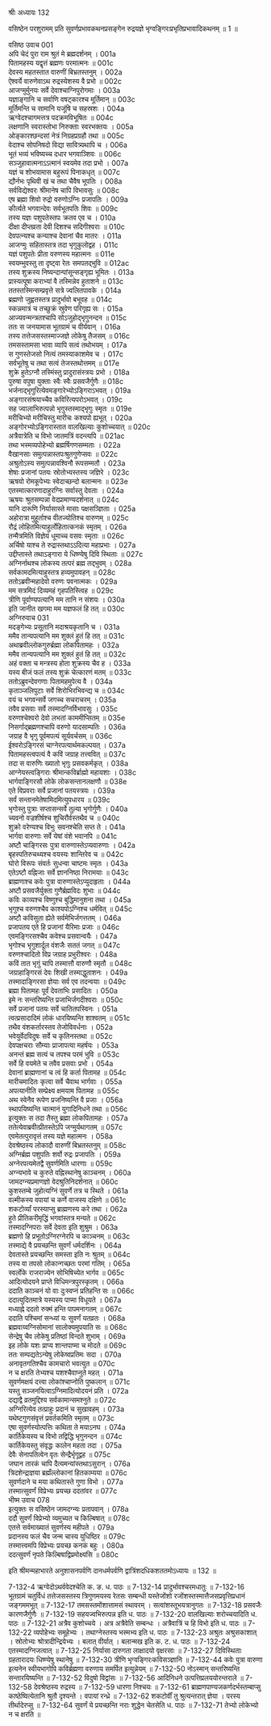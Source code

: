 श्रीः
अध्यायः 132

वसिष्ठेन परशुरामम् प्रति सुवर्णप्रभावकथनप्रसङ्गेन रुद्रयज्ञे भृग्वङ्गिरःप्रभृतिप्रभावादिकथनम् ॥ 1 ॥

वसिष्ठ उवाच 	001  
अपि चेदं पुरा राम श्रुतं मे ब्रह्मदर्शनम् ।	001a  
पितामहस्य यद्वृत्तं ब्रह्मणः परमात्मनः ॥	001c  
देवस्य महतस्तात वारुणीं बिभ्रतस्तनुम् ।	002a  
ऐश्वर्ये वारुणेवाऽथ रुद्रस्येशस्य वै प्रभो ॥	002c  
आजग्मुर्मुनयः सर्वे देवाश्चाग्निपुरोगमाः ।	003a  
यज्ञाङ्गानि च सर्वाणि वषट्कारश्च मूर्तिमान् ॥	003c  
मूर्तिमन्ति च सामानि यजूंषि च सहस्रशः ।	004a  
ऋग्वेदश्चागमत्तत्र पदक्रमविभूषितः ॥	004c  
लक्षणानि स्वरास्तोभा निरुक्ताः स्वरभक्तयः ।	005a  
ओङ्कारश्छन्दसां नेत्रं निग्रहप्रग्रहौ तथा ॥	005c  
वेदाश्च सोपनिषदो विद्या सावित्र्यथापि च ।	006a  
भूतं भव्यं भविष्यच्च दधार भगवाञ्शिवः ॥	006c  
सञ्जुहावात्मनाऽऽत्मानं स्वयमेव तदा प्रभो ।	007a  
यज्ञं च शोभयामास बहुरूपं पिनाकधृत् ॥	007c  
द्यौर्नभः पृथिवी खं च तथा चैवैष भूपतिः ।	008a  
सर्वविद्येश्वरः श्रीमानेष चापि विभावसुः ॥	008c  
एष ब्रह्मा शिवो रुद्रो वरुणोऽग्निः प्रजापतिः ।	009a  
कीर्त्यते भगवान्देवः सर्वभूतपतिः शिवः ॥	009c  
तस्य यज्ञः पशुपतेस्तपः क्रतव एव च ।	010a  
दीक्षा दीप्तव्रता देवी दिशश्च सदिगीश्वराः ॥	010c  
देवपत्न्यश्च कन्याश्च देवानां चैव मातरः ।	011a  
आजग्मुः सहितास्तत्र तदा भृगुकुलोद्वह ।	011c  
यज्ञं पशुपतेः प्रीता वरुणस्य महात्मनः ॥	011e  
स्वयम्भुवस्तु ता दृष्ट्वा रेतः समपतद्भुवि ॥	012ac  
तस्य शुक्रस्य निष्यन्दान्पांसून्सङ्गृह्य भूमितः ।	013a  
प्रास्यत्पूषा कराभ्यां वै तस्मिन्नेव हुताशने ॥	013c  
ततस्तस्मिन्सम्प्रवृत्ते सत्रे ज्वलितपावके ।	014a  
ब्रह्मणो जुह्वतस्तत्र प्रादुर्भावो बभूवह ॥	014c  
स्कन्नमात्रं च तच्छुक्रं स्रुवेण परिगृह्य सः ।	015a  
आज्यवन्मन्त्रतश्चापि सोऽजुहोद्भृगुनन्दन ॥	015c  
ततः स जनयामास भूतग्रामं च वीर्यवान् ।	016a  
तस्य तत्तेजसस्तस्माज्जज्ञे लोकेषु तैजसम् ॥	016c  
तमसस्तामसा भावा व्यापि सत्वं तथोभयम् ।	017a  
स गुणस्तेजसो नित्यं तमस्याकाशमेव च ।	017c  
सर्वभूतेषु च तथा सत्वं तेजस्तथोत्तमम् ॥	017e  
शुक्रे हुतेऽग्नौ तस्मिंस्तु प्रादुरासंस्त्रयः प्रभो ।	018a  
पुरुषा वपुषा युक्ताः स्वैः स्वैः प्रसवजैर्गुणैः ॥	018c  
भर्जनाद्भृगुरित्येवमङ्गारेभ्योऽङ्गिराऽभवत् ।	019a  
अङ्गारसंश्रयाच्चैव कविरित्यपरोऽभवत् ।	019c  
सह ज्वालाभिरुत्पन्नो भृगुस्तस्माद्भृगुः स्मृतः ॥	019e  
मरीचिभ्यो मरीचिस्तु मारीचः कश्यपो ह्यभूत् ।	020a  
अङ्गोरभ्योऽङ्गिरास्तात वालखिल्याः कुशोच्चयात् ॥	020c  
अत्रैवात्रेति च विभो जातमत्रिं वदन्त्यपि ॥	021ac  
तथा भस्मव्यपोहेभ्यो ब्रह्मर्षिगणसम्मताः ।	022a  
वैखानसाः समुत्पन्नास्तपःश्रुतगुणेप्सवः ॥	022c  
अश्रुतोऽस्य समुत्पन्नावश्विनौ रूपसम्मतौ ।	023a  
शेषाः प्रजानां पतयः स्रोतोभ्यस्तस्य जज्ञिरे ।	023c  
ऋषयो रोमकूपेभ्यः स्वेदाच्छन्दो बलान्मनः ॥	023e  
एतस्मात्कारणादाहुरग्निः सर्वास्तु देवताः ।	024a  
ऋषयः श्रुतसम्पन्ना वेदप्रामाण्यदर्शनात् ॥	024c  
यानि दारूणि निर्यासास्ते मासाः पक्षसञ्ज्ञिताः ।	025a  
अहोरात्रा मुहूर्ताश्च वीतज्योतिश्च वारुणम् ॥	025c  
रौद्रं लोहितमित्याहुर्लोहितात्कनकं स्मृतम् ।	026a  
तन्मैत्रमिति विज्ञेयं धूमाच्च वसवः स्मृताः ॥	026c  
अर्चिषो याश्च ते रुद्रास्तथाऽऽदित्या महाप्रभाः ।	027a  
उद्दीप्तास्ते तथाऽङ्गारा ये धिष्ण्येषु दिवि स्थिताः ॥	027c  
अग्निर्नाथश्च लोकस्य तत्परं ब्रह्म तद्भुवम् ।	028a  
सर्वकामदमित्याहुस्तत्र हव्यमुपावहन् ॥	028c  
ततोऽब्रवीन्महादेवो वरुणः पवनात्मकः ।	029a  
मम सत्रमिदं दिव्यमहं गृहपतिस्त्विह ॥	029c  
त्रीणि पूर्वाण्यपत्यानि मम तानि न संशयः ।	030a  
इति जानीत खगमा मम यज्ञफलं हि तत् ॥	030c  
अग्निरुवाच 	031  
मदङ्गेभ्यः प्रसूतानि मदाश्रयकृतानि च ।	031a  
ममैव तान्यपत्यानि मम शुक्लं हुतं हि तत् ॥	031c  
अथाब्रवील्लोकगुरुर्ब्रह्मा लोकपितामहः ।	032a  
ममैव तान्यपत्यानि मम शुक्लं हुतं हि तत् ॥	032c  
अहं वक्ता च मन्त्रस्य होता शुक्रस्य चैव ह ।	033a  
यस्य बीजं फलं तस्य शुक्रं चेत्कारणं मतम् ॥	033c  
ततोऽब्रुवन्देवगणाः पितामहमुपेत्य वै ।	034a  
कृताञ्जलिपुटाः सर्वे शिरोभिरभिवन्द्य च ॥	034c  
वयं च भगवन्सर्वे जगच्च सचराचरम् ।	035a  
तवैव प्रसवाः सर्वे तस्मादग्निर्विभावसुः ।	035c  
वरुणश्चेश्वरो देवो लभतां काममीप्सितम् ॥	035e  
निसर्गाद्ब्रह्मणश्चापि वरुणो यादसाम्पतिः ।	036a  
जग्राह वै भृगु पूर्वमपत्यं सूर्यवर्चसम् ॥	036c  
ईश्वरोऽङ्गिरसं चाग्नेरपत्यार्थमकल्पयत् ।	037a  
पितामहस्त्वपत्यं वै कविं जग्राह तत्त्ववित् ॥	037c  
तदा स वारुणिः ख्यातो भृगुः प्रसवकर्मकृत् ।	038a  
आग्नेयस्त्वङ्गिराः श्रीमान्कविर्ब्राह्मो महायशाः ।	038c  
भार्गवाङ्गिरसौ लोके लोकसन्तानलक्षणौ ॥	038e  
एते विप्रवराः सर्वे प्रजानां पतयस्त्रयः ।	039a  
सर्वं सन्तानमेतेषामिदमित्युपधारय ॥	039c  
भृगोस्तु पुत्राः सप्तासन्सर्वे तुल्या भृगोर्गुणैः ।	040a  
च्यवनो वज्रशीर्षश्च शुचिरौर्वस्तथैव च ॥	040c  
शुक्रो वरेण्यश्च विभुः सवनश्चेति सप्त ते ।	041a  
भार्गवा वारुणाः सर्वे येषां वंशे भवानपि ॥	041c  
अष्टौ चाङ्गिरसः पुत्रा वारुणास्तेऽप्यवारुणाः ।	042a  
बृहस्पतिरुचथ्यश्च वयस्यः शान्तिरेव च ॥	042c  
घोरो विरूपः संवर्तः सुधन्वा चाष्टमः स्मृतः ।	043a  
एतेऽष्टौ वह्निजाः सर्वे ज्ञाननिष्ठा निरामयाः ॥	043c  
ब्राह्मणाश्च कवेः पुत्रा वारुणास्तेऽप्युदाहृताः ।	044a  
अष्टौ प्रसवजैर्युक्ता गुणैर्ब्रह्मविदः शुभाः ॥	044c  
कविः काव्यश्च विष्णुश्च बुद्धिमानुशना तथा ।	045a  
भृगुश्च वरुणश्चैव काश्यपोऽग्निश्च धर्मवित् ॥	045c  
अष्टौ कविसुता ह्येते सर्वमेभिर्जगत्ततम् ।	046a  
प्रजापतय एते हि प्रजानां यैरिमाः प्रजाः ॥	046c  
एवमङ्गिरसश्चैव कवेश्च प्रसवान्वयैः ।	047a  
भृगोश्च भृगुशार्दूल वंशजैः सततं जगत् ॥	047c  
वरुणश्चादितो विप्र जग्राह प्रभुरीश्वरः ।	048a  
कविं तात भृगुं चापि तस्मात्तौ वारुणौ स्मृतौ ॥	048c  
जग्राहाङ्गिरसं देवः शिखी तस्माद्धुताशनः ।	049a  
तस्मादाङ्गिरसा ज्ञेयाः सर्व एव तदन्वयाः ॥	049c  
ब्रह्मा पितामहः पूर्वं देवताभिः प्रसादितः ।	050a  
इमे नः सन्तरिष्यन्ति प्रजाभिर्जगदीश्वराः ॥	050c  
सर्वे प्रजानां पतयः सर्वे चातितपस्विनः ।	051a  
त्वत्प्रसादादिमं लोकं धारयिष्यन्ति शाश्वतम् ॥	051c  
तथैव वंशकर्तारस्तव तेजोविवर्धनाः ।	052a  
भवेयुर्वेदविदुषः सर्वे च कृतिनस्तथा ॥	052c  
देवपक्षचराः सौम्याः प्राजापत्या महर्षयः ।	053a  
अनन्तं ब्रह्म सत्यं च तपश्च परमं भुवि ॥	053c  
सर्वे हि वयमेते च तवैव प्रसवाः प्रभो ।	054a  
देवानां ब्राह्मणानां च त्वं हि कर्ता पितामह ॥	054c  
मारीचमादितः कृत्वा सर्वे चैवाथ भार्गवाः ।	055a  
अपत्यानीति सम्प्रेक्ष्य क्षमयाम पितामह ॥	055c  
अथ स्वेनैव रूपेण प्रजनिष्यन्ति वै प्रजाः ।	056a  
स्थापयिष्यन्ति चात्मानं युगादिनिधने तथा ॥	056c  
इत्युक्तः स तदा तैस्तु ब्रह्मा लोकपितामहः ।	057a  
ततेत्येवाब्रवीत्प्रीतस्तेऽपि जग्मुर्यथागतम् ॥	057c  
एवमेतत्पुरावृत्तं तस्य यज्ञे महात्मनः ।	058a  
देवश्रेष्ठस्य लोकादौ वारुणीं बिभ्रतस्तनुम् ॥	058c  
अग्निर्ब्रह्म पशुपतिः शर्वो रुद्रः प्रजापतिः ।	059a  
अग्नेरपत्यमेतद्वै सुवर्णमिति धारणाः ॥	059c  
अग्न्यभावे च कुरुते वह्निस्थानेषु काञ्चनम् ।	060a  
जामदग्न्यप्रमाणज्ञो वेदश्रुतिनिदर्शनात् ॥	060c  
कुशस्तम्बे जुहोत्यग्निं सुवर्णे तत्र च स्थिते ।	061a  
वल्मीकस्य वपायां च कर्णे वाजस्य दक्षिणे ॥	061c  
शकटोर्व्यां परस्याप्सु ब्राह्मणस्य करे तथा ।	062a  
हुते प्रीतिकरीमृद्धिं भगवांस्तत्र मन्यते ॥	062c  
तस्मादग्निपराः सर्वे देवता इति शुश्रुम ।	063a  
ब्रह्मणो हि प्रभूतोऽग्निरग्नेरपि च काञ्चनम् ॥	063c  
तस्माद्ये वै प्रयच्छन्ति सुवर्णं धर्मदर्शिनः ।	064a  
देवतास्ते प्रयच्छन्ति समस्ता इति नः श्रुतम् ॥	064c  
तस्य वा तपसो लोकान्गच्छतः परमां गतिम् ।	065a  
स्वर्लोके राजराज्येन सोभिषिच्येत भार्गव ॥	065c  
आदित्योदयने प्राप्ते विधिमन्त्रपुरस्कृतम् ।	066a  
ददाति काञ्चनं यो वाः दुःस्वप्नं प्रतिहन्ति सः ॥	066c  
ददात्युदितमात्रे यस्यस्य पाप्मा विधूयते ।	067a  
मध्याह्ने ददतो रुक्मं हन्ति पापमनागतम् ॥	067c  
ददाति पश्चिमां सन्ध्यां यः सुवर्णं यतव्रतः ।	068a  
ब्रह्मवाय्वग्निसोमानां सालोक्यमुपयाति सः ॥	068c  
सेन्द्रेषु चैव लोकेषु प्रतिष्ठां विन्दते शुभाम् ।	069a  
इह लोके यशः प्राप्य शान्तपाप्मा च मोदते ॥	069c  
ततः सम्पद्यतेऽन्येषु लोकेष्वप्रतिमः सदा ।	070a  
अनावृतगतिश्चैव कामचारो भवत्युत ॥	070c  
न च क्षरति तेभ्यश्च यशश्चैवाप्नुते महत् ।	071a  
सुवर्णमक्षयं दत्त्वा लोकांश्चाप्नोति पुष्कलान् ॥	071c  
यस्तु सञ्जनयित्वाऽग्निमादित्योदयनं प्रति ।	072a  
दद्याद्वै व्रतमुद्दिश्य सर्वकामान्समश्नुते ॥	072c  
अग्निरित्येव तत्प्राहुः प्रदानं च सुखावहम् ।	073a  
यथेष्टगुणसंवृत्तं प्रवर्तकमिति स्मृतम् ॥	073c  
एषा सुवर्णस्योत्पत्तिः कथिता ते मयाऽनघ ।	074a  
कार्तिकेयस्य च विभो तद्विद्धि भृगुनन्दन ॥	074c  
कार्तिकेयस्तु संवृद्धः कालेन महता तदा ।	075a  
देवैः सेनापतित्वेन वृतः सेन्द्रैर्भृगूद्वह ॥	075c  
जघान तारकं चापि दैत्यमन्यांस्तथाऽसुरान् ।	076a  
त्रिदशेन्द्राज्ञया ब्रह्मँल्लोकानां हितकाम्यया ॥	076c  
सुवर्णदाने च मया कथितास्ते गुणा विभो ।	077a  
तस्मात्सुवर्णं विप्रेभ्यः प्रयच्छ ददतांवर ॥	077c  
भीष्म उवाच 	078  
इत्युक्तः स वसिष्ठेन जामदग्न्यः प्रतापवान् ।	078a  
ददौ सुवर्णं विप्रेभ्यो व्यमुच्यत च किल्बिषात् ॥	078c  
एतत्ते सर्वमाख्यातं सुवर्णस्य महीपते ।	079a  
प्रदानस्य फलं चैव जन्म चास्य युधिष्ठिर ॥	079c  
तस्मात्त्वमपि विप्रेभ्यः प्रयच्छ कनकं बहुः ।	080a  
ददत्सुवर्णं नृपते किल्बिषाद्विप्रमोक्ष्यसि ॥ 	080c  

इति श्रीमन्महाभारते अनुशासनपर्वणि दानधर्मपर्वणि द्वात्रिंशदधिकशततमोऽध्यायः ॥ 132 ॥

7-132-4 ऋग्वेदोऽथर्ववेदश्चेति क. ङ. ध. पाठः ॥ 7-132-14 प्रादुर्भावश्चरमधातुः ॥ 7-132-16 भूतग्रामं चतुर्विधं तत्तेजसस्तस्य त्रिगुणमयस्य रेतसः सम्बन्धी यस्तेजोंशो रजोंशस्तस्मात्तैजसप्रवृत्तिप्रधानं जङ्गममभूत् ॥ 7-132-17 तमसस्तमोंशात्तामसं स्थावरम् । सत्वांशस्तूभयत्रानुगतः ॥ 7-132-18 प्रसवजैः कारणजैर्गुणैः ॥ 7-132-19 सहयज्वभिरुत्पन्न इति ध. पाठः ॥ 7-132-20 वालखिल्याः शरोच्चयादिति ध. पाठः ॥ 7-132-21 अत्रैव कुशोच्चये । अत्र अत्रैवेति सम्बन्धः । अत्रैवात्रिं च हि विभो इति ध. पाठः ॥ 7-132-22 व्यपोहेभ्यः समूहेभ्यः । तथाग्नेस्तस्य भस्मभ्य इति ध. पाठः ॥ 7-132-23 अश्रुतः अश्रुसकाशात् । स्रोतोभ्यः श्रोत्रादीन्द्रियेभ्यः । बलात् वीर्यात् । बलान्मख इति क. ट. ध. पाठः ॥ 7-132-24 एतस्मादग्निजत्वात् ॥ 7-132-25 निर्यासा दारुगता लाक्षादयो वृक्षरसाः ॥ 7-132-27 दिविस्थिताः ग्रहतारादयः धिष्ण्येषु स्थानेषु ॥ 7-132-30 त्रीणि भृग्वङ्गिरःकविसञ्ज्ञानि ॥ 7-132-44 कवेः पुत्रा वारुणा इत्यनेन स्वीयभागोपि कविर्ब्रह्मणा वरुणाय समर्पित इत्युन्नेयम् ॥ 7-132-50 नोऽस्मान् सन्तरिष्यन्ति सन्तारयिष्यन्ति ॥ 7-132-52 विदुषो विद्वांसः ॥ 7-132-56 आदिनिधने उत्पत्तिप्रलययोरन्तराले ॥ 7-132-58 देवश्रेष्ठस्य रुद्रस्य ॥ 7-132-59 धारणा निश्चयः ॥ 7-132-61 ब्राह्मणपाण्यजकर्णदर्भस्तम्बाप्सु काष्ठेष्वित्येतानि श्रुतौ दृश्यन्ते । वपायां रन्ध्रे ॥ 7-132-62 शकटोर्वीं तु श्रुत्यन्तरात् ज्ञेया । परस्य तीर्थादेरप्सु ॥ 7-132-64 सुवर्णं ये प्रयच्छन्ति नराः शुद्धेन चेतसेति ध. पाठः ॥ 7-132-71 तेभ्यो लोकेभ्यो न च क्षरति ॥
